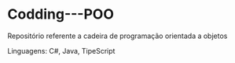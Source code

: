 # Codding---POO
Repositório referente a cadeira de programação orientada a objetos

Linguagens: C#, Java, TipeScript
            
